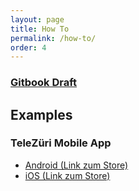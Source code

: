 ```yaml
---
layout: page
title: How To
permalink: /how-to/
order: 4
---
```


### [Gitbook Draft](https://www.gitbook.com/book/l3k0v/kolibri-framework/details)

## Examples
### TeleZüri Mobile App
- [Android (Link zum Store)](https://play.google.com/store/apps/details?id=ch.azmedien.telezuri)
- [iOS (Link zum Store)](https://itunes.apple.com/ch/app/telez%C3%BCri-live-tv-und-sendungen/id424193778?mt=8)
